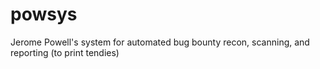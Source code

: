 # powsys
Jerome Powell's system for automated bug bounty recon, scanning, and reporting (to print tendies)
